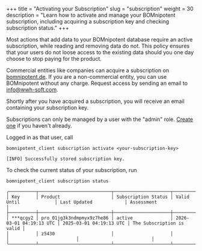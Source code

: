 +++
title = "Activating your Subscription"
slug = "subscription"
weight = 30
description = "Learn how to activate and manage your BOMnipotent subscription, including acquiring a subscription key and checking subscription status."
+++

Most actions that add data to your BOMnipotent database require an active subscription, while reading and removing data do not. This policy ensures that your users do not loose access to the existing data should you one day choose to stop paying for the product.

Commercial entities like companies can acquire a subscription on [bomnipotent.de](https://www.bomnipotent.de/pricing). If you are a non-commercial entity, you can use BOMnipotent without any charge. Request access by sending an email to [info@wwh-soft.com](mailto:info@wwh-soft.com).

Shortly after you have acquired a subscription, you will receive an email containing your subscription key.

Subscriptions can only be managed by a user with the "admin" role. [Create one](/server/setup/admin/) if you haven't already.

Logged in as that user, call
```
bomnipotent_client subscription activate <your-subscription-key>
```
``` {wrap="false" title="output"}
[INFO] Successfully stored subscription key.
```

To check the current status of your subscription, run
```
bomnipotent_client subscription status
```
``` {wrap="false" title="output"}
╭──────────┬───────────────────────────┬─────────────────────┬─────────────────────────┬─────────────────────────┬───────────────────────────╮
│ Key      │ Product                   │ Subscription Status │ Valid Until             │ Last Updated            │ Assessment                │
├──────────┼───────────────────────────┼─────────────────────┼─────────────────────────┼─────────────────────────┼───────────────────────────┤
│ ***qcgy2 │ pro_01jg3k3ndmpmyx9z7he86 │ active              │ 2026-03-01 04:19:13 UTC │ 2025-03-01 04:19:13 UTC │ The Subscription is valid │
│          │ z5430                     │                     │                         │                         │                           │
╰──────────┴───────────────────────────┴─────────────────────┴─────────────────────────┴─────────────────────────┴───────────────────────────╯
```
